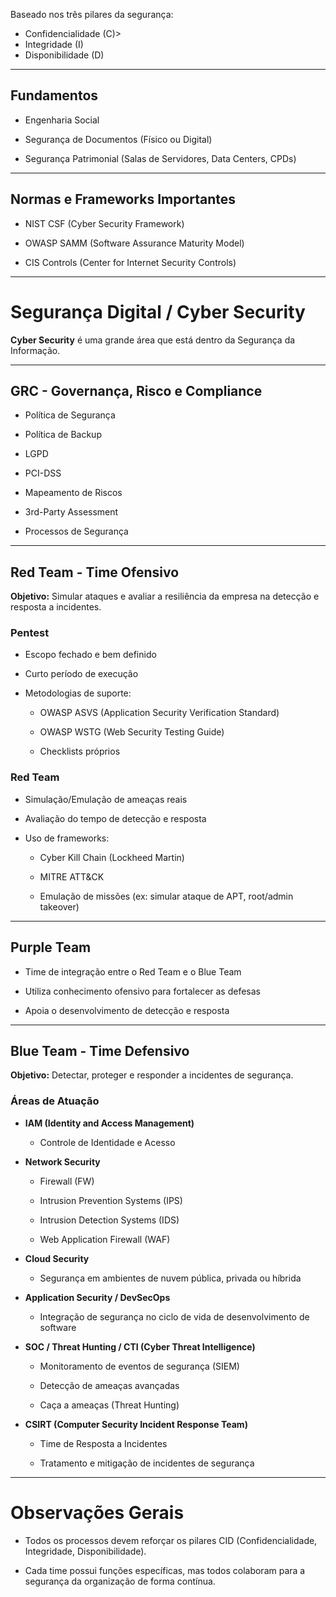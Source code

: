 
 Baseado nos três pilares da segurança:

- Confidencialidade (C)>     
- Integridade (I)
- Disponibilidade (D)

---

## Fundamentos

- Engenharia Social
    
- Segurança de Documentos (Físico ou Digital)
    
- Segurança Patrimonial (Salas de Servidores, Data Centers, CPDs)
    

---

## Normas e Frameworks Importantes

- NIST CSF (Cyber Security Framework)
    
- OWASP SAMM (Software Assurance Maturity Model)
    
- CIS Controls (Center for Internet Security Controls)
    

---

# Segurança Digital / Cyber Security

**Cyber Security** é uma grande área que está dentro da Segurança da Informação.

---

## GRC - Governança, Risco e Compliance

- Política de Segurança
    
- Política de Backup
    
- LGPD
    
- PCI-DSS
    
- Mapeamento de Riscos
    
- 3rd-Party Assessment
    
- Processos de Segurança
    

---

## Red Team - Time Ofensivo

**Objetivo:** Simular ataques e avaliar a resiliência da empresa na detecção e resposta a incidentes.

### Pentest

- Escopo fechado e bem definido
    
- Curto período de execução
    
- Metodologias de suporte:
    
    - OWASP ASVS (Application Security Verification Standard)
        
    - OWASP WSTG (Web Security Testing Guide)
        
    - Checklists próprios
        

### Red Team

- Simulação/Emulação de ameaças reais
    
- Avaliação do tempo de detecção e resposta
    
- Uso de frameworks:
    
    - Cyber Kill Chain (Lockheed Martin)
        
    - MITRE ATT&CK
        
    - Emulação de missões (ex: simular ataque de APT, root/admin takeover)
        

---

## Purple Team

- Time de integração entre o Red Team e o Blue Team
    
- Utiliza conhecimento ofensivo para fortalecer as defesas
    
- Apoia o desenvolvimento de detecção e resposta
    

---

## Blue Team - Time Defensivo

**Objetivo:** Detectar, proteger e responder a incidentes de segurança.

### Áreas de Atuação

- **IAM (Identity and Access Management)**
    
    - Controle de Identidade e Acesso
        
- **Network Security**
    
    - Firewall (FW)
        
    - Intrusion Prevention Systems (IPS)
        
    - Intrusion Detection Systems (IDS)
        
    - Web Application Firewall (WAF)
        
- **Cloud Security**
    
    - Segurança em ambientes de nuvem pública, privada ou híbrida
        
- **Application Security / DevSecOps**
    
    - Integração de segurança no ciclo de vida de desenvolvimento de software
        
- **SOC / Threat Hunting / CTI (Cyber Threat Intelligence)**
    
    - Monitoramento de eventos de segurança (SIEM)
        
    - Detecção de ameaças avançadas
        
    - Caça a ameaças (Threat Hunting)
        
- **CSIRT (Computer Security Incident Response Team)**
    
    - Time de Resposta a Incidentes
        
    - Tratamento e mitigação de incidentes de segurança
        

---

# Observações Gerais

- Todos os processos devem reforçar os pilares CID (Confidencialidade, Integridade, Disponibilidade).
    
- Cada time possui funções específicas, mas todos colaboram para a segurança da organização de forma contínua.